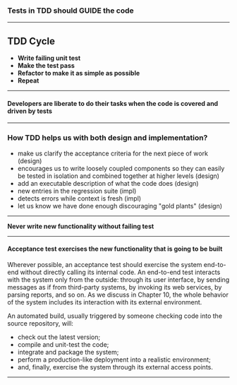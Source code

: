 ### Tests in TDD should GUIDE the code
---
## TDD Cycle
- **Write failing unit test**
- **Make the test pass**
- **Refactor to make it as simple as possible**
- **Repeat**

---
#### Developers are liberate to do their tasks when the code is covered and driven by tests

---
### How TDD helps us with both design and implementation?

- make us clarify the acceptance criteria for the next piece of work (design)
- encourages us to write loosely coupled components so they can easily be tested in isolation and combined together at higher levels (design)
- add an executable description of what the code does (design)
- new entries in the regression suite (impl)
- detects errors while context is fresh (impl)
- let us know we have done enough discouraging "gold plants" (design)

---
**Never write new functionality without failing test**

---
#### Acceptance test exercises the new functionality that is going to be built
Wherever possible, an acceptance test should exercise the system end-to-end without directly calling its internal code. An end-to-end test interacts with the system only from the outside: through its user interface, by sending messages as if from third-party systems, by invoking its web services, by parsing reports, and so on. As we discuss in Chapter 10, the whole behavior of the system includes its interaction with its external environment.

An automated build, usually triggered by someone checking code into the source repository, will: 
- check out the latest version; 
- compile and unit-test the code; 
- integrate and package the system; 
- perform a production-like deployment into a realistic environment; 
- and, finally, exercise the system through its external access points. 

---